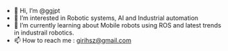 - 👋 Hi, I’m @ggjpt
- 👀 I’m interested in Robotic systems, AI and Industrial automation
- 🌱 I’m currently learning about Mobile robots using ROS and latest trends in industrail robotics.
- 📫 How to reach me : girihsz@gmail.com 

<!---
ggjpt/ggjpt is a ✨ special ✨ repository because its `README.md` (this file) appears on your GitHub profile.
You can click the Preview link to take a look at your changes.
--->
